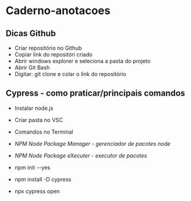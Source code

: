 # Caderno-anotacoes

## Dicas Github

* Criar repositório no Github
* Copiar link do repositóri criado
* Abrir windows explorer e seleciona a pasta do projeto
* Abrir Git Bash
* Digitar: git clone e colar o link do repositório

## Cypress - como praticar/principais comandos

* Instalar node.js
* Criar pasta no VSC
* Comandos no Terminal 
 
* *NPM Node Package Manager - gerenciador de pacotes node*
* *NPM Node Package eXecuter - executor de pacotes*

* npm init --yes
* npm install -D cypress
* npx cypress open
